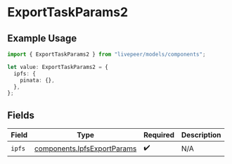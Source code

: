 # ExportTaskParams2

## Example Usage

```typescript
import { ExportTaskParams2 } from "livepeer/models/components";

let value: ExportTaskParams2 = {
  ipfs: {
    pinata: {},
  },
};
```

## Fields

| Field                                                                      | Type                                                                       | Required                                                                   | Description                                                                |
| -------------------------------------------------------------------------- | -------------------------------------------------------------------------- | -------------------------------------------------------------------------- | -------------------------------------------------------------------------- |
| `ipfs`                                                                     | [components.IpfsExportParams](../../models/components/ipfsexportparams.md) | :heavy_check_mark:                                                         | N/A                                                                        |